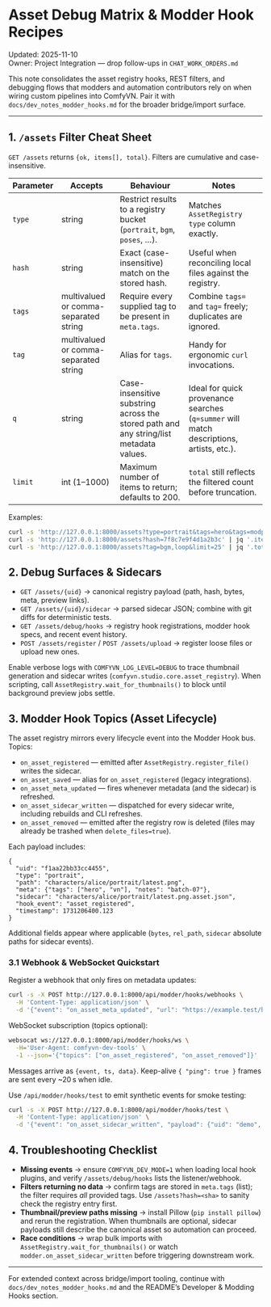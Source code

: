 # Asset Debug Matrix & Modder Hook Recipes

Updated: 2025-11-10  
Owner: Project Integration — drop follow-ups in `CHAT_WORK_ORDERS.md`

This note consolidates the asset registry hooks, REST filters, and debugging flows
that modders and automation contributors rely on when wiring custom pipelines into
ComfyVN. Pair it with `docs/dev_notes_modder_hooks.md` for the broader bridge/import
surface.

---

## 1. `/assets` Filter Cheat Sheet

`GET /assets` returns `{ok, items[], total}`. Filters are cumulative and
case-insensitive.

| Parameter | Accepts | Behaviour | Notes |
|-----------|---------|-----------|-------|
| `type`    | string  | Restrict results to a registry bucket (`portrait`, `bgm`, `poses`, …). | Matches `AssetRegistry` `type` column exactly. |
| `hash`    | string  | Exact (case-insensitive) match on the stored hash. | Useful when reconciling local files against the registry. |
| `tags`    | multivalued or comma-separated string | Require every supplied tag to be present in `meta.tags`. | Combine `tags=` and `tag=` freely; duplicates are ignored. |
| `tag`     | multivalued or comma-separated string | Alias for `tags`. | Handy for ergonomic `curl` invocations. |
| `q`       | string  | Case-insensitive substring across the stored path and any string/list metadata values. | Ideal for quick provenance searches (`q=summer` will match descriptions, artists, etc.). |
| `limit`   | int (1–1000) | Maximum number of items to return; defaults to 200. | `total` still reflects the filtered count before truncation. |

Examples:

```bash
curl -s 'http://127.0.0.1:8000/assets?type=portrait&tags=hero&tags=modpack&q=summer' | jq '.items | length'
curl -s 'http://127.0.0.1:8000/assets?hash=7f8c7e9f4d1a2b3c' | jq '.items[0].meta'
curl -s 'http://127.0.0.1:8000/assets?tag=bgm,loop&limit=25' | jq '.total'
```

## 2. Debug Surfaces & Sidecars

- `GET /assets/{uid}` → canonical registry payload (path, hash, bytes, meta, preview links).
- `GET /assets/{uid}/sidecar` → parsed sidecar JSON; combine with git diffs for deterministic tests.
- `GET /assets/debug/hooks` → registry hook registrations, modder hook specs, and recent event history.
- `POST /assets/register` / `POST /assets/upload` → register loose files or upload new ones.

Enable verbose logs with `COMFYVN_LOG_LEVEL=DEBUG` to trace thumbnail generation and
sidecar writes (`comfyvn.studio.core.asset_registry`). When scripting, call
`AssetRegistry.wait_for_thumbnails()` to block until background preview jobs settle.

## 3. Modder Hook Topics (Asset Lifecycle)

The asset registry mirrors every lifecycle event into the Modder Hook bus. Topics:

- `on_asset_registered` — emitted after `AssetRegistry.register_file()` writes the sidecar.
- `on_asset_saved` — alias for `on_asset_registered` (legacy integrations).
- `on_asset_meta_updated` — fires whenever metadata (and the sidecar) is refreshed.
- `on_asset_sidecar_written` — dispatched for every sidecar write, including rebuilds and CLI refreshes.
- `on_asset_removed` — emitted after the registry row is deleted (files may already be trashed when `delete_files=true`).

Each payload includes:

```jsonc
{
  "uid": "f1aa22bb33cc4455",
  "type": "portrait",
  "path": "characters/alice/portrait/latest.png",
  "meta": {"tags": ["hero", "vn"], "notes": "batch-07"},
  "sidecar": "characters/alice/portrait/latest.png.asset.json",
  "hook_event": "asset_registered",
  "timestamp": 1731206400.123
}
```

Additional fields appear where applicable (`bytes`, `rel_path`, `sidecar` absolute
paths for sidecar events).

### 3.1 Webhook & WebSocket Quickstart

Register a webhook that only fires on metadata updates:

```bash
curl -s -X POST http://127.0.0.1:8000/api/modder/hooks/webhooks \
  -H 'Content-Type: application/json' \
  -d '{"event": "on_asset_meta_updated", "url": "https://example.test/hooks/assets", "secret": "dev-token"}'
```

WebSocket subscription (topics optional):

```bash
websocat ws://127.0.0.1:8000/api/modder/hooks/ws \
  -H='User-Agent: comfyvn-dev-tools' \
  -1 --json='{"topics": ["on_asset_registered", "on_asset_removed"]}'
```

Messages arrive as `{event, ts, data}`. Keep-alive `{ "ping": true }` frames are
sent every ~20 s when idle.

Use `/api/modder/hooks/test` to emit synthetic events for smoke testing:

```bash
curl -s -X POST http://127.0.0.1:8000/api/modder/hooks/test \
  -H 'Content-Type: application/json' \
  -d '{"event": "on_asset_sidecar_written", "payload": {"uid": "demo", "sidecar": "demo.asset.json"}}'
```

## 4. Troubleshooting Checklist

- **Missing events** → ensure `COMFYVN_DEV_MODE=1` when loading local hook plugins, and
  verify `/assets/debug/hooks` lists the listener/webhook.
- **Filters returning no data** → confirm tags are stored in `meta.tags` (list); the
  filter requires *all* provided tags. Use `/assets?hash=<sha>` to sanity check the
  registry entry first.
- **Thumbnail/preview paths missing** → install Pillow (`pip install pillow`) and rerun
  the registration. When thumbnails are optional, sidecar payloads still describe the
  canonical asset so automation can proceed.
- **Race conditions** → wrap bulk imports with `AssetRegistry.wait_for_thumbnails()` or
  watch `modder.on_asset_sidecar_written` before triggering downstream work.

---

For extended context across bridge/import tooling, continue with
`docs/dev_notes_modder_hooks.md` and the README’s Developer & Modding Hooks section.
